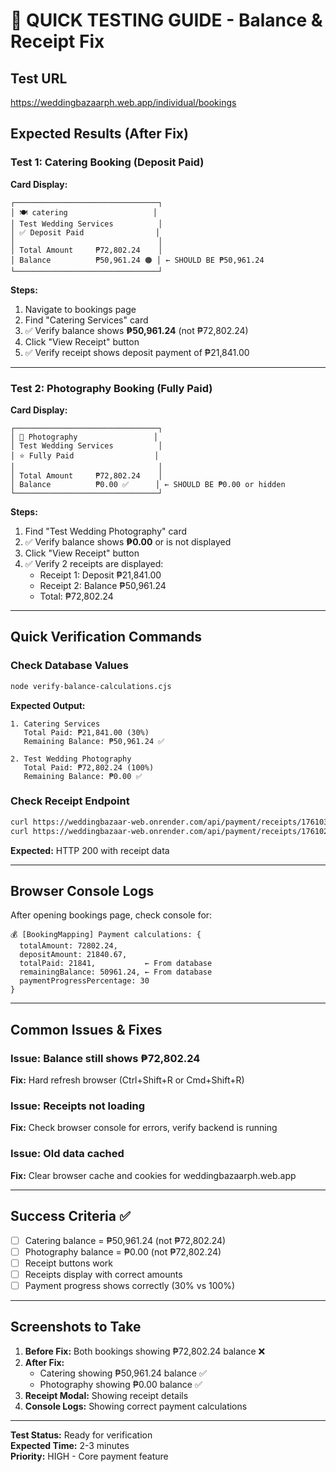 # 🎯 QUICK TESTING GUIDE - Balance & Receipt Fix

## Test URL
https://weddingbazaarph.web.app/individual/bookings

## Expected Results (After Fix)

### Test 1: Catering Booking (Deposit Paid)
**Card Display:**
```
┌────────────────────────────────┐
│ 🍽️ catering                   │
│ Test Wedding Services          │
│ ✅ Deposit Paid                │
│                                │
│ Total Amount     ₱72,802.24    │
│ Balance          ₱50,961.24 🟠 │ ← SHOULD BE ₱50,961.24
└────────────────────────────────┘
```

**Steps:**
1. Navigate to bookings page
2. Find "Catering Services" card
3. ✅ Verify balance shows **₱50,961.24** (not ₱72,802.24)
4. Click "View Receipt" button
5. ✅ Verify receipt shows deposit payment of ₱21,841.00

---

### Test 2: Photography Booking (Fully Paid)
**Card Display:**
```
┌────────────────────────────────┐
│ 📸 Photography                 │
│ Test Wedding Services          │
│ ⭐ Fully Paid                  │
│                                │
│ Total Amount     ₱72,802.24    │
│ Balance          ₱0.00 ✅      │ ← SHOULD BE ₱0.00 or hidden
└────────────────────────────────┘
```

**Steps:**
1. Find "Test Wedding Photography" card
2. ✅ Verify balance shows **₱0.00** or is not displayed
3. Click "View Receipt" button
4. ✅ Verify 2 receipts are displayed:
   - Receipt 1: Deposit ₱21,841.00
   - Receipt 2: Balance ₱50,961.24
   - Total: ₱72,802.24

---

## Quick Verification Commands

### Check Database Values
```bash
node verify-balance-calculations.cjs
```

**Expected Output:**
```
1. Catering Services
   Total Paid: ₱21,841.00 (30%)
   Remaining Balance: ₱50,961.24 ✅

2. Test Wedding Photography
   Total Paid: ₱72,802.24 (100%)
   Remaining Balance: ₱0.00 ✅
```

### Check Receipt Endpoint
```bash
curl https://weddingbazaar-web.onrender.com/api/payment/receipts/1761031420
curl https://weddingbazaar-web.onrender.com/api/payment/receipts/1761028103
```

**Expected:** HTTP 200 with receipt data

---

## Browser Console Logs

After opening bookings page, check console for:

```
💰 [BookingMapping] Payment calculations: {
  totalAmount: 72802.24,
  depositAmount: 21840.67,
  totalPaid: 21841,           ← From database
  remainingBalance: 50961.24, ← From database
  paymentProgressPercentage: 30
}
```

---

## Common Issues & Fixes

### Issue: Balance still shows ₱72,802.24
**Fix:** Hard refresh browser (Ctrl+Shift+R or Cmd+Shift+R)

### Issue: Receipts not loading
**Fix:** Check browser console for errors, verify backend is running

### Issue: Old data cached
**Fix:** Clear browser cache and cookies for weddingbazaarph.web.app

---

## Success Criteria ✅

- [ ] Catering balance = ₱50,961.24 (not ₱72,802.24)
- [ ] Photography balance = ₱0.00 (not ₱72,802.24)
- [ ] Receipt buttons work
- [ ] Receipts display with correct amounts
- [ ] Payment progress shows correctly (30% vs 100%)

---

## Screenshots to Take

1. **Before Fix:** Both bookings showing ₱72,802.24 balance ❌
2. **After Fix:** 
   - Catering showing ₱50,961.24 balance ✅
   - Photography showing ₱0.00 balance ✅
3. **Receipt Modal:** Showing receipt details
4. **Console Logs:** Showing correct payment calculations

---

**Test Status:** Ready for verification  
**Expected Time:** 2-3 minutes  
**Priority:** HIGH - Core payment feature
